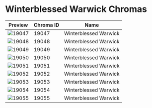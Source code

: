 # Winterblessed Warwick Chromas

| Preview | Chroma ID | Name |
|---------|-----------|------|
| ![19047](https://raw.communitydragon.org/latest/plugins/rcp-be-lol-game-data/global/default/v1/champion-chroma-images/19/19047.png) | 19047 | Winterblessed Warwick |
| ![19048](https://raw.communitydragon.org/latest/plugins/rcp-be-lol-game-data/global/default/v1/champion-chroma-images/19/19048.png) | 19048 | Winterblessed Warwick |
| ![19049](https://raw.communitydragon.org/latest/plugins/rcp-be-lol-game-data/global/default/v1/champion-chroma-images/19/19049.png) | 19049 | Winterblessed Warwick |
| ![19050](https://raw.communitydragon.org/latest/plugins/rcp-be-lol-game-data/global/default/v1/champion-chroma-images/19/19050.png) | 19050 | Winterblessed Warwick |
| ![19051](https://raw.communitydragon.org/latest/plugins/rcp-be-lol-game-data/global/default/v1/champion-chroma-images/19/19051.png) | 19051 | Winterblessed Warwick |
| ![19052](https://raw.communitydragon.org/latest/plugins/rcp-be-lol-game-data/global/default/v1/champion-chroma-images/19/19052.png) | 19052 | Winterblessed Warwick |
| ![19053](https://raw.communitydragon.org/latest/plugins/rcp-be-lol-game-data/global/default/v1/champion-chroma-images/19/19053.png) | 19053 | Winterblessed Warwick |
| ![19054](https://raw.communitydragon.org/latest/plugins/rcp-be-lol-game-data/global/default/v1/champion-chroma-images/19/19054.png) | 19054 | Winterblessed Warwick |
| ![19055](https://raw.communitydragon.org/latest/plugins/rcp-be-lol-game-data/global/default/v1/champion-chroma-images/19/19055.png) | 19055 | Winterblessed Warwick |